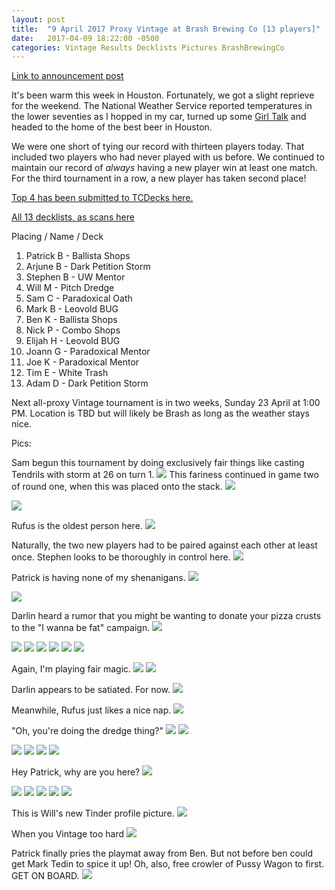 ```yaml
---
layout: post
title:  "9 April 2017 Proxy Vintage at Brash Brewing Co [13 players]"
date:   2017-04-09 18:22:00 -0500
categories: Vintage Results Decklists Pictures BrashBrewingCo
---
```

[Link to announcement post](http://themanadrain.com/topic/1095/4-9-17-houston-texas-100-proxy-vintage-at-brash-brewing-co)

It's been warm this week in Houston. Fortunately, we got a slight reprieve for the weekend. The National Weather Service reported temperatures in the lower seventies as I hopped in my car, turned up some [Girl Talk](https://vimeo.com/17194640) and headed to the home of the best beer in Houston.

We were one short of tying our record with thirteen players today. That included two players who had never played with us before. We continued to maintain our record of *always* having a new player win at least one match. For the third tournament in a row, a new player has taken second place!

[Top 4 has been submitted to TCDecks here.](http://www.tcdecks.net/deck.php?id=22866)

[All 13 decklists, as scans here](http://imgur.com/a/BY7Tf)

Placing / Name / Deck

1. Patrick B - Ballista Shops
2. Arjune B - Dark Petition Storm
3. Stephen B - UW Mentor
4. Will M - Pitch Dredge
5. Sam C - Paradoxical Oath
6. Mark B - Leovold BUG
7. Ben K - Ballista Shops
8. Nick P - Combo Shops
9. Elijah H - Leovold BUG
10. Joann G - Paradoxical Mentor
11. Joe K - Paradoxical Mentor
12. Tim E - White Trash
13. Adam D - Dark Petition Storm

Next all-proxy Vintage tournament is in two weeks, Sunday 23 April at 1:00 PM. Location is TBD but will likely be Brash as long as the weather stays nice.

Pics:

Sam begun this tournament by doing exclusively fair things like casting Tendrils with storm at 26 on turn 1.
![](http://i.imgur.com/LufJMkI.jpg)
This fariness continued in game two of round one, when this was placed onto the stack.
![](http://i.imgur.com/o8HSLU1.jpg)

![](http://i.imgur.com/4jnAlpn.jpg)

Rufus is the oldest person here.
![](http://i.imgur.com/J9TYs05.jpg)

Naturally, the two new players had to be paired against each other at least once. Stephen looks to be thoroughly in control here.
![](http://i.imgur.com/IzCDi21.jpg)

Patrick is having none of my shenanigans.
![](http://i.imgur.com/tsLMJqT.jpg)

![](http://i.imgur.com/OTnmwo7.jpg)

Darlin heard a rumor that you might be wanting to donate your pizza crusts to the "I wanna be fat" campaign.
![](http://i.imgur.com/vHJ9yfr.jpg)

![](http://i.imgur.com/IRpikOi.jpg)
![](http://i.imgur.com/FMD9cRg.jpg)
![](http://i.imgur.com/B7p9Py3.jpg)
![](http://i.imgur.com/FoU2El3.jpg)
![](http://i.imgur.com/p5q1Q9x.jpg)
![](http://i.imgur.com/UEreEEA.jpg)

Again, I'm playing fair magic.
![](http://i.imgur.com/RfwpuLL.jpg)
![](http://i.imgur.com/3uiUw0J.jpg)

Darlin appears to be satiated. For now.
![](http://i.imgur.com/57STlP5.jpg)

Meanwhile, Rufus just likes a nice nap.
![](http://i.imgur.com/QRJpMPI.jpg)

"Oh, you're doing the dredge thing?"
![](http://i.imgur.com/DBrZVvY.jpg)
![](http://i.imgur.com/2mPOJwe.jpg)

![](http://i.imgur.com/3JlCRB4.jpg)
![](http://i.imgur.com/XK0jNUw.jpg)
![](http://i.imgur.com/dEVvXqw.jpg)
![](http://i.imgur.com/d4adpQZ.jpg)

Hey Patrick, why are you here?
![](http://i.imgur.com/d4adpQZ.jpg)

![](http://i.imgur.com/EHIhyR2.jpg)
![](http://i.imgur.com/DT8rZbN.jpg)
![](http://i.imgur.com/wHfmYoq.jpg)
![](http://i.imgur.com/2dD2OLF.jpg)
![](http://i.imgur.com/I3pZ34W.jpg)

This is Will's new Tinder profile picture.
![](http://i.imgur.com/TBzytDB.jpg)

When you Vintage too hard
![](http://i.imgur.com/mLcYtKS.jpg)

Patrick finally pries the playmat away from Ben. But not before ben could get Mark Tedin to spice it up! Oh, also, free crowler of Pussy Wagon to first. GET ON BOARD.
![](http://i.imgur.com/aTnOcn9.jpg)

